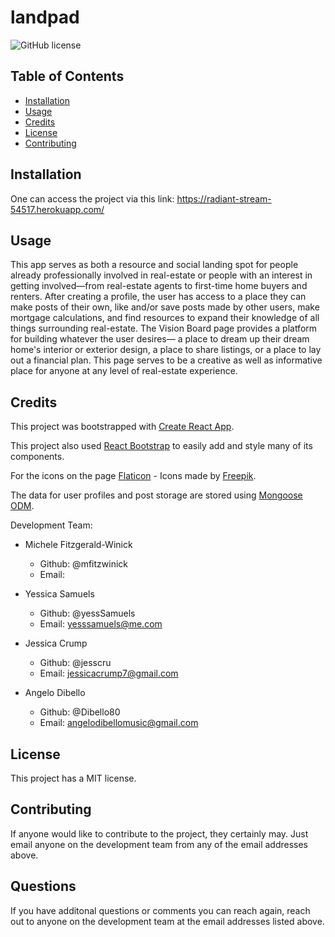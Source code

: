 # landpad

![GitHub license](https://img.shields.io/badge/license-MIT-blue.svg)

## Table of Contents 

* [Installation](#installation)
* [Usage](#usage)
* [Credits](#credits)
* [License](#license)
* [Contributing](#contributing)

## Installation

One can access the project via this link: https://radiant-stream-54517.herokuapp.com/

## Usage 

This app serves as both a resource and social landing spot for people already professionally involved in real-estate or people with an interest in getting involved—from real-estate agents to first-time home buyers and renters. After creating a profile, the user has access to a place they can make posts of their own, like and/or save posts made by other users, make mortgage calculations, and find resources to expand their knowledge of all things surrounding real-estate. The Vision Board page provides a platform for building whatever the user desires— a place to dream up their dream home's interior or exterior design, a place to share listings, or a place to lay out a financial plan. This page serves to be a creative as well as informative place for anyone at any level of real-estate experience. 

## Credits

This project was bootstrapped with [Create React App](https://github.com/facebook/create-react-app).

This project also used [React Bootstrap](https://react-bootstrap.github.io/) to easily add and style many of its components. 

For the icons on the page [Flaticon]("https://www.flaticon.com/") - Icons made by [Freepik]("https://www.freepik.com").

The data for user profiles and post storage are stored using [Mongoose ODM](https://mongoosejs.com/).

Development Team: 

* Michele Fitzgerald-Winick 
    * Github: @mfitzwinick
    * Email: 

* Yessica Samuels
    * Github: @yessSamuels
    * Email: yesssamuels@me.com

* Jessica Crump
    * Github: @jesscru
    * Email: jessicacrump7@gmail.com

* Angelo Dibello
    * Github: @Dibello80
    * Email: angelodibellomusic@gmail.com

## License

This project has a MIT license. 

## Contributing

If anyone would like to contribute to the project, they certainly may. Just email anyone on the development team from any of the email addresses above.

## Questions 

If you have additonal questions or comments you can reach again, reach out to anyone on the development team at the email addresses listed above. 
